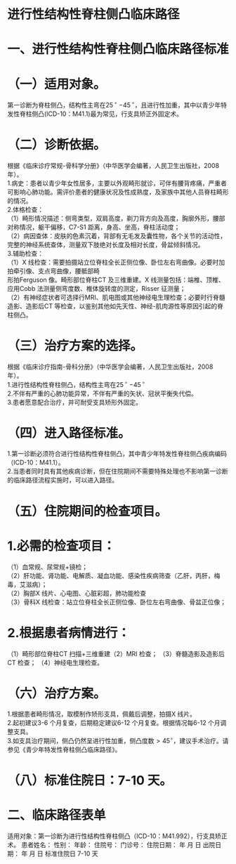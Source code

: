 # 进行性结构性脊柱侧凸临床路径  
# 一、进行性结构性脊柱侧凸临床路径标准  
# （一）适用对象。  
第一诊断为脊柱侧凸，结构性主弯在$25^{\,\circ}~{-45^{\,\circ}}$，且进行性加重，其中以青少年特发性脊柱侧凸(ICD-10：M41.1)最为常见，行支具矫正外固定术。  
# （二）诊断依据。  
根据《临床诊疗常规-骨科学分册》（中华医学会编著，人民卫生出版社，2008 年）。  
1.病史：患者以青少年女性居多，主要以外观畸形就诊，可伴有腰背疼痛，严重者可影响心肺功能。需评价患者的健康状况及性成熟度，及家族中其他人员脊柱畸形的情况。  
2.体格检查：  
（1）畸形情况描述：侧弯类型，双肩高度，剃刀背方向及高度，胸廓外形，腰部对称情况，躯干偏移，C7-S1 距离，身高、坐高，脊柱活动度；  
（2）病因查体：皮肤的色素沉着，背部有无毛发及囊性物，各个关节的活动性，完整的神经系统查体，测量双下肢绝对长度及相对长度，骨盆倾斜情况。  
3.辅助检查：  
（1）X 线检查：需要拍摄站立位脊柱全长正侧位像、卧位左右弯曲像。必要时加拍牵引像、支点弯曲像，腰骶部畸  
形拍Ferguson 像。畸形部位脊柱CT 及三维重建。X 线测量包括：端椎、顶椎、应用Cobb 法测量侧弯度数、椎体旋转度的测定，Risser 征测量；  
（2）有神经症状者可选择行MRI、肌电图或其他神经电生理检查；必要时行脊髓造影、造影后CT 等检查，以鉴别其他如先天性、神经-肌肉源性等原因引起的脊柱侧凸。  
# （三）治疗方案的选择。  
根据《临床诊疗指南-骨科分册》（中华医学会编著，人民卫生出版社，2008 年）。  
1.进行性结构性脊柱侧凸，结构性主弯在$25^{\,\circ}~{-45^{\,\circ}}$  
2.不伴有严重的心肺功能异常，不伴有严重的矢状、冠状平衡失代偿。  
3.患者愿意配合治疗，并可耐受支具矫形外固定。  
# （四）进入路径标准。  
1.第一诊断必须符合进行性结构性脊柱侧凸，其中青少年特发性脊柱侧凸疾病编码（ICD-10：M41.1）。  
2.当患者同时具有其他疾病诊断，但在住院期间不需要特殊处理也不影响第一诊断的临床路径流程实施时，可以进入路径。  
# （五）住院期间的检查项目。  
# 1.必需的检查项目：  
（1）血常规、尿常规$+$镜检；  
（2）肝功能、肾功能、电解质、凝血功能、感染性疾病筛查（乙肝，丙肝，梅毒，艾滋病）；  
（2）胸部X 线片、心电图、心脏彩超，肺功能检查  
（3）骨科X 线检查：站立位脊柱全长正侧位像、卧位左右弯曲像、骨盆正位像；  
# 2.根据患者病情进行：  
（1）畸形部位脊柱CT 扫描+三维重建（2）MRI 检查； （3）脊髓造影及造影后CT 检查； （4）神经电生理检查。  
# （六）治疗方案。  
1.根据患者畸形情况，取模制作矫形支具，佩戴后调整，拍摄X 线片。  
2.起初建议3-6 个月复查，后期稳定建议6-12 个月复查。根据情况每6-12 个月调整支具。  
3.如支具治疗期间，侧凸仍然呈进行性加重，侧凸度数${>}45^{\circ}$，建议手术治疗。请参见《青少年特发性脊柱侧凸临床路径》。  
# （八）标准住院日：7-10 天。  
# 二、临床路径表单  
适用对象：第一诊断为进行性结构性脊柱侧凸（ICD-10：M41.992），行支具矫正术。 患者姓名：           性别：    年龄：    住院号：      门诊号：        住院日期：   年  月  日   出院日期：   年  月  日    标准住院日 7-10 天  
